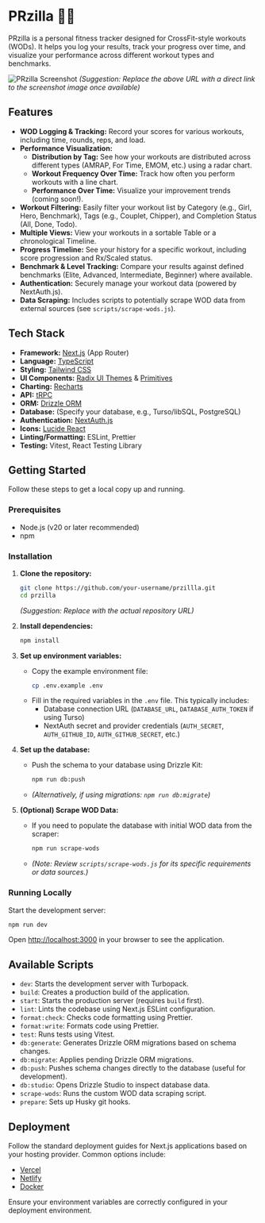 # PRzilla 🏋️‍♀️

PRzilla is a personal fitness tracker designed for CrossFit-style workouts (WODs). It helps you log your results, track your progress over time, and visualize your performance across different workout types and benchmarks.

![PRzilla Screenshot](https://raw.githubusercontent.com/your-username/your-repo/main/path/to/screenshot.png)
_(Suggestion: Replace the above URL with a direct link to the screenshot image once available)_

## Features

- **WOD Logging & Tracking:** Record your scores for various workouts, including time, rounds, reps, and load.
- **Performance Visualization:**
  - **Distribution by Tag:** See how your workouts are distributed across different types (AMRAP, For Time, EMOM, etc.) using a radar chart.
  - **Workout Frequency Over Time:** Track how often you perform workouts with a line chart.
  - **Performance Over Time:** Visualize your improvement trends (coming soon!).
- **Workout Filtering:** Easily filter your workout list by Category (e.g., Girl, Hero, Benchmark), Tags (e.g., Couplet, Chipper), and Completion Status (All, Done, Todo).
- **Multiple Views:** View your workouts in a sortable Table or a chronological Timeline.
- **Progress Timeline:** See your history for a specific workout, including score progression and Rx/Scaled status.
- **Benchmark & Level Tracking:** Compare your results against defined benchmarks (Elite, Advanced, Intermediate, Beginner) where available.
- **Authentication:** Securely manage your workout data (powered by NextAuth.js).
- **Data Scraping:** Includes scripts to potentially scrape WOD data from external sources (see `scripts/scrape-wods.js`).

## Tech Stack

- **Framework:** [Next.js](https://nextjs.org/) (App Router)
- **Language:** [TypeScript](https://www.typescriptlang.org/)
- **Styling:** [Tailwind CSS](https://tailwindcss.com/)
- **UI Components:** [Radix UI Themes](https://www.radix-ui.com/themes) & [Primitives](https://www.radix-ui.com/primitives)
- **Charting:** [Recharts](https://recharts.org/)
- **API:** [tRPC](https://trpc.io/)
- **ORM:** [Drizzle ORM](https://orm.drizzle.team/)
- **Database:** (Specify your database, e.g., Turso/libSQL, PostgreSQL)
- **Authentication:** [NextAuth.js](https://next-auth.js.org/)
- **Icons:** [Lucide React](https://lucide.dev/)
- **Linting/Formatting:** ESLint, Prettier
- **Testing:** Vitest, React Testing Library

## Getting Started

Follow these steps to get a local copy up and running.

### Prerequisites

- Node.js (v20 or later recommended)
- npm

### Installation

1.  **Clone the repository:**

    ```bash
    git clone https://github.com/your-username/przillla.git
    cd przilla
    ```

    _(Suggestion: Replace with the actual repository URL)_

2.  **Install dependencies:**

    ```bash
    npm install
    ```

3.  **Set up environment variables:**

    - Copy the example environment file:
      ```bash
      cp .env.example .env
      ```
    - Fill in the required variables in the `.env` file. This typically includes:
      - Database connection URL (`DATABASE_URL`, `DATABASE_AUTH_TOKEN` if using Turso)
      - NextAuth secret and provider credentials (`AUTH_SECRET`, `AUTH_GITHUB_ID`, `AUTH_GITHUB_SECRET`, etc.)

4.  **Set up the database:**

    - Push the schema to your database using Drizzle Kit:
      ```bash
      npm run db:push
      ```
    - _(Alternatively, if using migrations: `npm run db:migrate`)_

5.  **(Optional) Scrape WOD Data:**
    - If you need to populate the database with initial WOD data from the scraper:
      ```bash
      npm run scrape-wods
      ```
    - _(Note: Review `scripts/scrape-wods.js` for its specific requirements or data sources.)_

### Running Locally

Start the development server:

```bash
npm run dev
```

Open [http://localhost:3000](http://localhost:3000) in your browser to see the application.

## Available Scripts

- `dev`: Starts the development server with Turbopack.
- `build`: Creates a production build of the application.
- `start`: Starts the production server (requires `build` first).
- `lint`: Lints the codebase using Next.js ESLint configuration.
- `format:check`: Checks code formatting using Prettier.
- `format:write`: Formats code using Prettier.
- `test`: Runs tests using Vitest.
- `db:generate`: Generates Drizzle ORM migrations based on schema changes.
- `db:migrate`: Applies pending Drizzle ORM migrations.
- `db:push`: Pushes schema changes directly to the database (useful for development).
- `db:studio`: Opens Drizzle Studio to inspect database data.
- `scrape-wods`: Runs the custom WOD data scraping script.
- `prepare`: Sets up Husky git hooks.

## Deployment

Follow the standard deployment guides for Next.js applications based on your hosting provider. Common options include:

- [Vercel](https://create.t3.gg/en/deployment/vercel)
- [Netlify](https://create.t3.gg/en/deployment/netlify)
- [Docker](https://create.t3.gg/en/deployment/docker)

Ensure your environment variables are correctly configured in your deployment environment.
